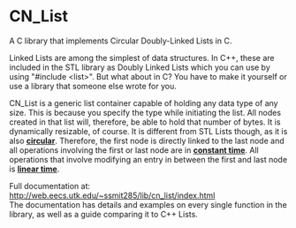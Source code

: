 # CN_List
A C library that implements Circular Doubly-Linked Lists in C.

Linked Lists are among the simplest of data structures. In C++, these are included in the STL library as Doubly Linked Lists which you can use by using "#include &lt;list&gt;". But what about in C? You have to make it yourself or use a library that someone else wrote for you.

CN_List is a generic list container capable of holding any data type of any size. This is because you specify the type while initiating the list. All nodes created in that list will, therefore, be able to hold that number of bytes. It is dynamically resizable, of course. It is different from STL Lists though, as it is also <u><b>circular</b></u>. Therefore, the first node is directly linked to the last node and all operations involving the first or last node are in <u><b>constant time</b></u>. All operations that involve modifying an entry in between the first and last node is <b><u>linear time</u></b>.

Full documentation at: <a href = "http://web.eecs.utk.edu/~ssmit285/lib/cn_list/index.html">http://web.eecs.utk.edu/~ssmit285/lib/cn_list/index.html</a></br>The documentation has details and examples on every single function in the library, as well as a guide comparing it to C++ Lists.

